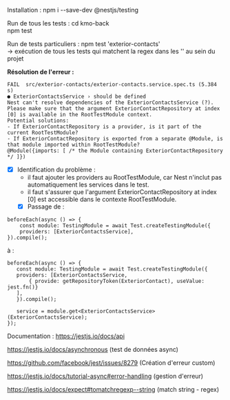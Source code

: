 Installation :
npm i --save-dev @nestjs/testing 
  
Run de tous les tests :
cd kmo-back  
npm test
  
Run de tests particuliers :
npm test 'exterior-contacts'  
-> exécution de tous les tests qui matchent la regex dans les '' au sein du projet

**Résolution de l'erreur :** 
```
FAIL  src/exterior-contacts/exterior-contacts.service.spec.ts (5.384 s)
● ExteriorContactsService › should be defined
Nest can't resolve dependencies of the ExteriorContactsService (?). Please make sure that the argument ExteriorContactRepository at index [0] is available in the RootTestModule context.                 
Potential solutions:  
- If ExteriorContactRepository is a provider, is it part of the current RootTestModule?   
- If ExteriorContactRepository is exported from a separate @Module, is that module imported within RootTestModule?
@Module({imports: [ /* the Module containing ExteriorContactRepository */ ]})
```
- [x] Identification du problème : 
    - il faut ajouter les providers au RootTestModule, car Nest n'inclut pas automatiquement les services dans le test.
    - il faut s'assurer que l'argument ExteriorContactRepository at index [0] est accessible dans le contexte RootTestModule.  
    - [x] Passage de : 
```
beforeEach(async () => {
    const module: TestingModule = await Test.createTestingModule({
    providers: [ExteriorContactsService],
}).compile();
```
à :
 ```
beforeEach(async () => {
    const module: TestingModule = await Test.createTestingModule({
    providers: [ExteriorContactsService, 
        { provide: getRepositoryToken(ExteriorContact), useValue: jest.fn()}
    ],
    }).compile();

    service = module.get<ExteriorContactsService>(ExteriorContactsService);
});
```

Documentation : 
https://jestjs.io/docs/api

https://jestjs.io/docs/asynchronous (test de données async)

https://github.com/facebook/jest/issues/8279 (Création d'erreur custom)

https://jestjs.io/docs/tutorial-async#error-handling (gestion d'erreur)

https://jestjs.io/docs/expect#tomatchregexp--string (match string - regex)